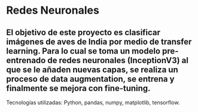 # Redes Neuronales

## El objetivo de este proyecto es clasificar imágenes de aves de India por medio de transfer learning. Para lo cual se toma un modelo pre-entrenado de redes neuronales (InceptionV3) al que se le añaden nuevas capas, se realiza un proceso de data augmentation, se entrena y finalmente se mejora con fine-tuning.
Tecnologías utilizadas: Python, pandas, numpy, matplotlib, tensorflow.
